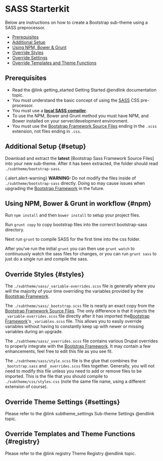 <!-- @file Instructions for subtheming using the Sass Starterkit. -->
<!-- @defgroup subtheme_sass -->
<!-- @ingroup subtheme -->

# SASS Starterkit

Below are instructions on how to create a Bootstrap sub-theme using a SASS
preprocessor.

- [Prerequisites](#prerequisites)
- [Additional Setup](#setup)
- [Using NPM, Bower & Grunt](#npm)
- [Override Styles](#styles)
- [Override Settings](#settings)
- [Override Templates and Theme Functions](#registry)

## Prerequisites
- Read the @link getting_started Getting Started @endlink documentation topic.
- You must understand the basic concept of using the [SASS] CSS pre-processor.
- You must use a **[local SASS compiler](https://www.google.com/search?q=sass+compiler)**.
- To use the NPM, Bower and Grunt method you must have NPM, and Bower installed on your
  server/development environment.
- You must use the [Bootstrap Framework Source Files] ending in the `.scss`
  extension, not files ending in `.css`.

## Additional Setup {#setup}
Download and extract the **latest** [Bootstrap Sass Framework Source Files] into your
new sub-theme. After it has been extracted, the folder should read `./subtheme/bootstrap-sass`.

{.alert.alert-warning} **WARNING:** Do not modify the files inside of
`./subtheme/bootstrap-sass` directly. Doing so may cause issues when upgrading the
[Bootstrap Framework] in the future.

## Using NPM, Bower & Grunt in workflow {#npm}
Run `npm install` and then `bower install` to setup your project files.

Run `grunt copy` to copy bootstrap files into the correrct bootstrap-sass directory.

Next run `grunt` to compile SASS for the first time into the css folder.

After you've run the initial `grunt` you can then use `grunt watch` to continuously watch
the sass files for changes, or you can run `grunt sass` to just do a single run and
compile the sass.

## Override Styles {#styles}
The `./subtheme/sass/_variable-overrides.scss` file is generally where you will
the majority of your time overriding the variables provided by the [Bootstrap
Framework].

The `./subtheme/sass/_bootstrap.scss` file is nearly an exact copy from the
[Bootstrap Framework Source Files]. The only difference is that it injects the
`_variable-overrides.scss` file directly after it has imported the[Bootstrap
Framework]'s `_variables.scss` file. This allows you to easily override variables
without having to constantly keep up with newer or missing variables during an
upgrade.

The `./subtheme/sass/_overrides.scss` file contains various Drupal overrides to
properly integrate with the [Bootstrap Framework]. It may contain a few
enhancements, feel free to edit this file as you see fit.

The `./subtheme/sass/style.scss` file is the glue that combines the
`_bootstrap.sass` and `_overrides.scss` files together. Generally, you will not
need to modify this file unless you need to add or remove files to be imported.
This is the file that you should compile to `./subtheme/css/styles.css` (note
the same file name, using a different extension of course).

## Override Theme Settings {#settings}
Please refer to the @link subtheme_settings Sub-theme Settings @endlink topic.

## Override Templates and Theme Functions {#registry}
Please refer to the @link registry Theme Registry @endlink topic.

[Bootstrap Framework]: http://getbootstrap.com
[Bootstrap Framework Source Files]: https://github.com/twbs/bootstrap/releases
[SASS]: http://sass-lang.com/

